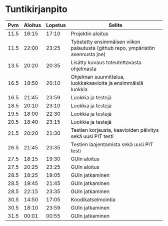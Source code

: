 # Tuntikirjanpito
|Pvm|Aloitus|Lopetus|Selite|
|---|-------|-------|------|
|11.5|16:15|17:10|Projektin aloitus|
|11.5|22:00|23:25|Työstetty ensimmäisen viikon palautusta (github repo, ympäristön asennusta jne)|
|13.5|20:20|20:35|Lisätty kuvaus toteutettavasta ohjelmasta|
|16.5|18:50|20:10|Ohjelman suunnittelua, luokkakaavioita ja ensimmäisiä luokkia|
|16.5|21:45|23:59|Luokkia ja testejä|
|18.5|20:10|23:10|Luokkia ja testejä|
|19.5|18:00|22:30|Luokkia ja testejä|
|20.5|18:40|23:15|Luokkia ja testejä|
|21.5|20:20|21:30|Testien korjausta, kaavioiden päivitys sekä uusi PIT testi|
|26.5|21:45|23:35|Testien laajentamista sekä uusi PIT testi|
|27.5|18:15|19:30|GUIn aloitus|
|27.5|20:25|23:25|GUIn aloitus|
|28.5|18:25|19:05|GUIn jatkaminen|
|28.5|19:45|21:45|GUIn jatkaminen|
|28.5|22:15|23:35|GUIn jatkaminen|
|30.5|14:50|17:05|Koodikatselmointia|
|30.5|18:10|23:59|GUIn jatkaminen
|31.5|00:01|00:55|GUIn jatkaminen
